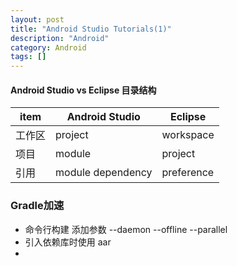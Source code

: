 ```yaml
---
layout: post
title: "Android Studio Tutorials(1)"
description: "Android"
category: Android
tags: []
---
```


#### Android Studio vs Eclipse 目录结构

item|Android Studio|Eclipse
---|---|---
工作区 |project          |workspace
项目  |module            |project
引用  |module dependency | preference

### Gradle加速
- 命令行构建 添加参数 --daemon --offline --parallel
- 引入依赖库时使用 aar
- 
